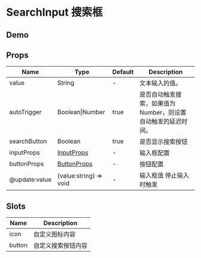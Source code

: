 # SearchInput 搜索框

## Demo

<demo vue="./demos/search-input.vue" title="SearchInput" />

## Props

| Name          | Type                                                                              | Default | Description                                                  |
| ------------- | --------------------------------------------------------------------------------- | ------- | ------------------------------------------------------------ |
| value         | String                                                                            | -       | 文本输入的值。                                               |
| autoTrigger   | Boolean&#124;Number                                                               | true    | 是否自动触发搜索，如果值为Number，则设置自动触发的延迟时间。 |
| searchButton  | Boolean                                                                           | true    | 是否显示搜索按钮                                             |
| inputProps    | [InputProps](https://www.naiveui.com/zh-CN/light/components/input#Input-Props)    | -       | 输入框配置                                                   |
| buttonProps   | [ButtonProps](https://www.naiveui.com/zh-CN/light/components/button#Button-Props) | -       | 按钮配置                                                     |
| @update:value | (value:string) => void                                                            | -       | 输入框值 停止输入 时触发                                     |

## Slots

| Name   | Description        |
| ------ | ------------------ |
| icon   | 自定义图标内容     |
| button | 自定义搜索按钮内容 |
